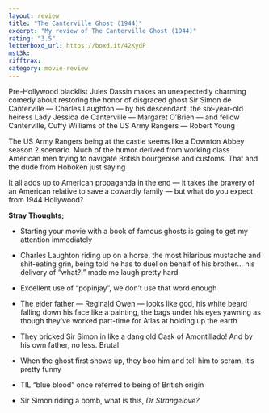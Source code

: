 ```yaml
---
layout: review
title: "The Canterville Ghost (1944)"
excerpt: "My review of The Canterville Ghost (1944)"
rating: "3.5"
letterboxd_url: https://boxd.it/42KydP
mst3k:
rifftrax:
category: movie-review
---
```


Pre-Hollywood blacklist Jules Dassin makes an unexpectedly charming comedy about restoring the honor of disgraced ghost Sir Simon de Canterville — Charles Laughton — by his descendant, the six-year-old heiress Lady Jessica de Canterville — Margaret O’Brien — and fellow Canterville, Cuffy Williams of the US Army Rangers — Robert Young

The US Army Rangers being at the castle seems like a Downton Abbey season 2 scenario. Much of the humor derived from working class American men trying to navigate British bourgeoise and customs. That and the dude from Hoboken just saying

It all adds up to American propaganda in the end — it takes the bravery of an American relative to save a cowardly family — but what do you expect from 1944 Hollywood?

<b>Stray Thoughts;</b>

- Starting your movie with a book of famous ghosts is going to get my attention immediately

- Charles Laughton riding up on a horse, the most hilarious mustache and shit-eating grin, being told he has to duel on behalf of his brother… his delivery of “what?!” made me laugh pretty hard

- Excellent use of “popinjay”, we don’t use that word enough

- The elder father — Reginald Owen — looks like god, his white beard falling down his face like a painting, the bags under his eyes yawning as though they’ve worked part-time for Atlas at holding up the earth

- They bricked Sir Simon in like a dang old Cask of Amontillado! And by his own father, no less. Brutal

- When the ghost first shows up, they boo him and tell him to scram, it’s pretty funny

- TIL “blue blood” once referred to being of British origin

- Sir Simon riding a bomb, what is this, <i>Dr Strangelove?

</i>

